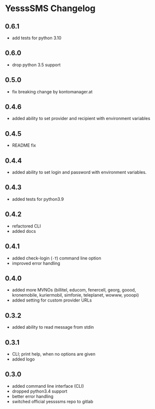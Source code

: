 # YesssSMS Changelog

## 0.6.1

- add tests for python 3.10

## 0.6.0

- drop python 3.5 support

## 0.5.0

- fix breaking change by kontomanager.at

## 0.4.6

- added ability to set provider and recipient with environment variables

## 0.4.5

- README fix

## 0.4.4

- added ability to set login and password with environment variables.

## 0.4.3

- added tests for python3.9

## 0.4.2

- refactored CLI
- added docs

## 0.4.1

- added check-login (`-T`) command line option
- improved error handling

## 0.4.0

- added more MVNOs (billitel, educom, fenercell, georg, goood, kronemobile, kuriermobil, simfonie, teleplanet, wowww, yooopi)
- added setting for custom provider URLs

## 0.3.2

- added ability to read message from stdin

## 0.3.1

- CLI; print help, when no options are given
- added logo

## 0.3.0

- added command line interface (CLI)
- dropped python3.4 support
- better error handling
- switched official yessssms repo to gitlab
